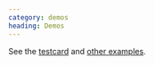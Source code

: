 ```yaml
--- 
category: demos
heading: Demos
---
```


See the [testcard][testcard] and [other examples][examples].

[testcard]: https://github.com/dharmafly/pablo/blob/master/index.html
[examples]: https://github.com/dharmafly/pablo/blob/master/examples/
